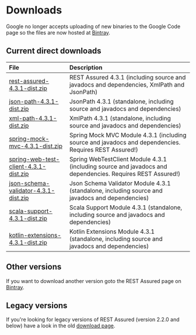 # Downloads #

Google no longer accepts uploading of new binaries to the Google Code page so the files are now hosted at [Bintray](https://bintray.com/johanhaleby/generic/rest-assured).

## Current direct downloads ##
| File | Description |
|:-----|:------------|
| [rest-assured-4.3.1-dist.zip](http://dl.bintray.com/johanhaleby/generic/rest-assured-4.3.1-dist.zip)  |   REST Assured 4.3.1 (including source and javadocs and dependencies, XmlPath and JsonPath) |
| [json-path-4.3.1-dist.zip](http://dl.bintray.com/johanhaleby/generic/json-path-4.3.1-dist.zip)  | JsonPath 4.3.1 (standalone, including source and javadocs and dependencies) |
| [xml-path-4.3.1-dist.zip](http://dl.bintray.com/johanhaleby/generic/xml-path-4.3.1-dist.zip)  | XmlPath 4.3.1 (standalone, including source and javadocs and dependencies) |
| [spring-mock-mvc-4.3.1-dist.zip](http://dl.bintray.com/johanhaleby/generic/spring-mock-mvc-4.3.1-dist.zip)  | Spring Mock MVC Module 4.3.1 (including source and javadocs and dependencies. Requires REST Assured!)  |
| [spring-web-test-client-4.3.1-dist.zip](http://dl.bintray.com/johanhaleby/generic/spring-web-test-client-4.3.1-dist.zip)  | Spring WebTestClient Module 4.3.1 (including source and javadocs and dependencies. Requires REST Assured!)  |
| [json-schema-validator-4.3.1-dist.zip](http://dl.bintray.com/johanhaleby/generic/json-schema-validator-4.3.1-dist.zip)  | Json Schema Validator Module 4.3.1 (standalone, including source and javadocs and dependencies)  |
| [scala-support-4.3.1-dist.zip](http://dl.bintray.com/johanhaleby/generic/scala-support-4.3.1-dist.zip)  | Scala Support Module 4.3.1 (standalone, including source and javadocs and dependencies)  |
| [kotlin-extensions-4.3.1-dist.zip](http://dl.bintray.com/johanhaleby/generic/kotlin-extensions-4.3.1-dist.zip)  | Kotlin Extensions Module 4.3.1 (standalone, including source and javadocs and dependencies)  |

## Other versions ##
If you want to download another version goto the REST Assured page on [Bintray](https://bintray.com/johanhaleby/generic/rest-assured).

## Legacy versions ##
If you're looking for legacy versions of REST Assured (version 2.2.0 and below) have a look in the old  <a href='https://code.google.com/p/rest-assured/downloads/list?can=1&q=&colspec=Filename+Summary+Uploaded+ReleaseDate+Size+DownloadCount'>download page</a>.
